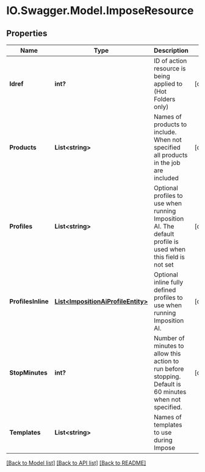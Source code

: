 # IO.Swagger.Model.ImposeResource
## Properties

Name | Type | Description | Notes
------------ | ------------- | ------------- | -------------
**Idref** | **int?** | ID of action resource is being applied to (Hot Folders only) | [optional] 
**Products** | **List&lt;string&gt;** | Names of products to include.  When not specified all products in the job are included | [optional] 
**Profiles** | **List&lt;string&gt;** | Optional profiles to use when running Imposition AI.  The default profile is used when this field is not set | [optional] 
**ProfilesInline** | [**List&lt;ImpositionAiProfileEntity&gt;**](ImpositionAiProfileEntity.md) | Optional inline fully defined profiles to use when running Imposition AI. | [optional] 
**StopMinutes** | **int?** | Number of minutes to allow this action to run before stopping.  Default is 60 minutes when not specified. | [optional] 
**Templates** | **List&lt;string&gt;** | Names of templates to use during Impose | 

[[Back to Model list]](../README.md#documentation-for-models) [[Back to API list]](../README.md#documentation-for-api-endpoints) [[Back to README]](../README.md)

